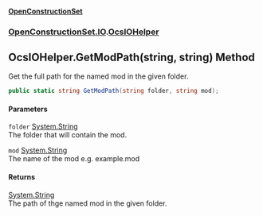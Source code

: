 #### [OpenConstructionSet](index.md 'index')
### [OpenConstructionSet.IO](index.md#OpenConstructionSet_IO 'OpenConstructionSet.IO').[OcsIOHelper](JZTSUWDp1bIPbzqkTvZY3Q.md 'OpenConstructionSet.IO.OcsIOHelper')
## OcsIOHelper.GetModPath(string, string) Method
Get the full path for the named mod in the given folder.  
```csharp
public static string GetModPath(string folder, string mod);
```
#### Parameters
<a name='OpenConstructionSet_IO_OcsIOHelper_GetModPath(string_string)_folder'></a>
`folder` [System.String](https://docs.microsoft.com/en-us/dotnet/api/System.String 'System.String')  
The folder that will contain the mod.
  
<a name='OpenConstructionSet_IO_OcsIOHelper_GetModPath(string_string)_mod'></a>
`mod` [System.String](https://docs.microsoft.com/en-us/dotnet/api/System.String 'System.String')  
The name of the mod e.g. example.mod
  
#### Returns
[System.String](https://docs.microsoft.com/en-us/dotnet/api/System.String 'System.String')  
The path of thge named mod in the given folder.

